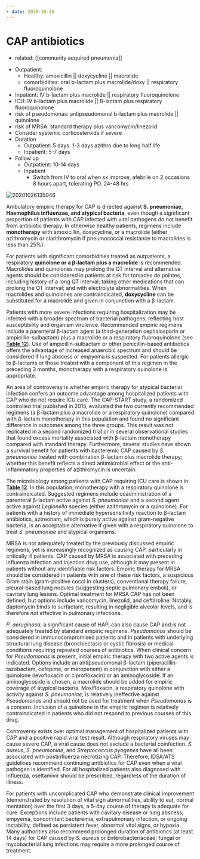 ```yaml
---
- date: 2020-10-26
---
```


# CAP antibiotics

- related: [[community acquired pneumonia]]

<!-- CAP empiric abx and duration, outpatient vs inpatient vs ICU -->

- Outpatient:
	- Healthy: amoxicillin || doxycycline || macrolide
	- comorbidities: oral b-lactam plus macrolide/doxy || respiratory fluoroquinolone
- Inpatient: IV b-lactam plus macrolide || respiratory fluoroquinolone
- ICU: IV b-lactam plus macrolide || B-lactam plus respiratory fluoroquinolone
- risk of pseudomonas: antipseudomonal b-lactam plus macrolide || quinolone
- risk of MRSA: standard therapy plus vancomycin/linezolid
- Consider systemic corticosteroids if severe
- Duration
	- Outpatient: 5 days. 1-3 days azithro due to long half life
	- Inpatient: 5-7 days
- Follow up
	- Outpatient: 10-14 days
	- Inpatient
		- Switch from IV to oral when sx improve, afebrile on 2 occasions 8 hours apart, tolerating PO. 24-48 hrs


![20201026135046](https://photos.thisispiggy.com/file/wikiFiles/20201026135046.png)


Ambulatory empiric therapy for CAP is directed against **S. pneumoniae, Haemophilus influenzae, and atypical bacteria**, even though a significant proportion of patients with CAP infected with viral pathogens do not benefit from antibiotic therapy. In otherwise healthy patients, regimens include **monotherapy** with amoxicillin, doxycycline, or a macrolide (either azithromycin or clarithromycin if pneumococcal resistance to macrolides is less than 25%).

For patients with significant comorbidities treated as outpatients, a respiratory **quinolone or a β-lactam plus a macrolide** is recommended. Macrolides and quinolones may prolong the QT interval and alternative agents should be considered in patients at risk for torsades de pointes, including history of a long QT interval; taking other medications that can prolong the QT interval; and with electrolyte abnormalities. When macrolides and quinolones are contraindicated, **doxycycline** can be substituted for a macrolide and given in conjunction with a β-lactam.

Patients with more severe infections requiring hospitalization may be infected with a broader spectrum of bacterial pathogens, reflecting host susceptibility and organism virulence. Recommended empiric regimens include a parenteral β-lactam agent (a third-generation cephalosporin or ampicillin-sulbactam) plus a macrolide or a respiratory fluoroquinolone (see **[Table 12][2]**). Use of ampicillin-sulbactam or other penicillin-based antibiotics offers the advantage of increased anaerobic spectrum and should be considered if lung abscess or empyema is suspected. For patients allergic to β-lactams or those treated with a component of this regimen in the preceding 3 months, monotherapy with a respiratory quinolone is appropriate.

An area of controversy is whether empiric therapy for atypical bacterial infection confers an outcome advantage among hospitalized patients with CAP who do not require ICU care. The CAP-START study, a randomized controlled trial published in 2015, evaluated the two currently recommended regimens (a β-lactam plus a macrolide or a respiratory quinolone) compared with β-lactam monotherapy in this population and found no significant difference in outcomes among the three groups. This result was not replicated in a second randomized trial or in several observational studies that found excess mortality associated with β-lactam monotherapy compared with standard therapy. Furthermore, several studies have shown a survival benefit for patients with bacteremic CAP caused by _S. pneumoniae_ treated with combination β-lactam plus macrolide therapy; whether this benefit reflects a direct antimicrobial effect or the anti-inflammatory properties of azithromycin is uncertain.

The microbiology among patients with CAP requiring ICU care is shown in **[Table 12][3]**. In this population, monotherapy with a respiratory quinolone is contraindicated. Suggested regimens include coadministration of a parenteral β-lactam active against _S. pneumoniae_ and a second agent active against _Legionella_ species (either azithromycin or a quinolone). For patients with a history of immediate hypersensitivity reaction to β-lactam antibiotics, aztreonam, which is purely active against gram-negative bacteria, is an acceptable alternative if given with a respiratory quinolone to treat _S. pneumoniae_ and atypical organisms.

MRSA is not adequately treated by the previously discussed empiric regimens, yet is increasingly recognized as causing CAP, particularly in critically ill patients. CAP caused by MRSA is associated with preceding influenza infection and injection drug use, although it may present in patients without any identifiable risk factors. Empiric therapy for MRSA should be considered in patients with one of these risk factors, a suspicious Gram stain (gram-positive cocci in clusters), conventional therapy failure, pleural-based lung nodules (suggesting septic pulmonary emboli), or cavitary lung lesions. Optimal treatment for MRSA CAP has not been defined, but options include vancomycin, linezolid, and ceftaroline. Notably, daptomycin binds to surfactant, resulting in negligible alveolar levels, and is therefore not effective in pulmonary infections.

_P. aeruginosa_, a significant cause of HAP, can also cause CAP and is not adequately treated by standard empiric regimens. _Pseudomonas_ should be considered in immunocompromised patients and in patients with underlying structural lung disease (bronchiectasis or cystic fibrosis) or medical conditions requiring repeated courses of antibiotics. When clinical concern for _Pseudomonas_ is present, initial empiric therapy with two active agents is indicated. Options include an antipseudomonal β-lactam (piperacillin-tazobactam, cefepime, or meropenem) in conjunction with either a quinolone (levofloxacin or ciprofloxacin) or an aminoglycoside. If an aminoglycoside is chosen, a macrolide should be added for empiric coverage of atypical bacteria. Moxifloxacin, a respiratory quinolone with activity against _S. pneumoniae_, is relatively ineffective against _Pseudomonas_ and should not be used for treatment when _Pseudomonas_ is a concern. Inclusion of a quinolone in the empiric regimen is relatively contraindicated in patients who did not respond to previous courses of this drug.

Controversy exists over optimal management of hospitalized patients with CAP and a positive rapid viral test result. Although respiratory viruses may cause severe CAP, a viral cause does not exclude a bacterial coinfection. _S. aureus_, _S. pneumoniae_, and _Streptococcus pyogenes_ have all been associated with postinfluenza necrotizing CAP. Therefore, IDSA/ATS guidelines recommend continuing antibiotics for CAP even when a viral pathogen is identified. For all hospitalized patients also diagnosed with influenza, oseltamivir should be prescribed, regardless of the duration of illness.

For patients with uncomplicated CAP who demonstrate clinical improvement (demonstrated by resolution of vital sign abnormalities, ability to eat, normal mentation) over the first 3 days, a 5-day course of therapy is adequate for cure. Exceptions include patients with cavitary disease or lung abscess, empyema, concomitant bacteremia, extrapulmonary infection, or ongoing instability, defined as persistent fever, abnormal vital signs, or hypoxia. Many authorities also recommend prolonged duration of antibiotics (at least 14 days) for CAP caused by _S. aureus_ or Enterobacteriaceae; fungal or mycobacterial lung infections may require a more prolonged course of treatment.

[1]: https://mksap18.acponline.org/app/topics/id/figures/mk18_b_id_f04

[2]: https://mksap18.acponline.org/app/topics/id/tables/mk18_b_id_t12

[3]: https://mksap18.acponline.org/app/topics/id/tables/mk18_b_id_t12
